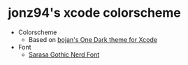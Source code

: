 # jonz94's xcode colorscheme

- Colorscheme
    - Based on [bojan's One Dark theme for Xcode](https://github.com/bojan/xcode-one-dark)
- Font
    - [Sarasa Gothic Nerd Font](https://github.com/jonz94/Sarasa-Gothic-Nerd-Fonts)

